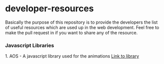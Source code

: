 <h1>developer-resources</h1>
Basically the purpose of this repository is to provide the developers the list of useful resources which are used up in the web development. Feel free to make the pull request in if you want to share any of the resource.

<h3>Javascript Libraries</h3>
1. AOS - A javascript library used for the animations <a href="https://github.com/michalsnik/aos">Link to library</a>
